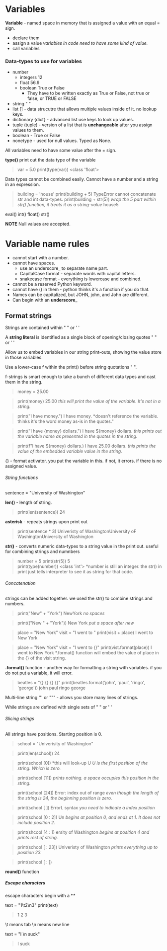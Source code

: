 # Variables

**Variable** - named space in memory that is assigned a value with an equal = sign.

* declare them 
* assign a value   *variables in code need to have some kind of value.* 
* call variables 

### Data-types to use for variables
* number 
    * integers  12
    * float  56.9
    * boolean True or False
        * They have to be written exactly as True or False, not true or false, or TRUE or FALSE
* string " "  
* list [] - data strucutre that allows multiple values inside of it. no lookup keys.
* dictionary {dict} - advanced list use keys to look up values. 
* tuple (tuple) - version of a list that is **unchangeable** after you assign values to them.
* boolean - True or False 
* nonetype - used for null values. Typed as None.

All variables need to have some value after the = sign. 

**type()** print out the data type of the variable

> var = 5.0
> print(type(var))
> <class 'float'>

Data types cannot be combined easily. Cannot have a number and a string in an expression. 

> building = 'house'
> print(building + 5)
> TypeError cannot concatenate str and int data-types.
> print(building + str(5))            *wrap the 5 part within str() function, it treats it as a string-value* 
> house5

eval()
int()
float()
str() 


**NOTE** Null values are accepted.

# Variable name rules

* cannot start with a number.
* cannot have spaces.
    * use an underscore_ to separate name part.
    * CapitalCase format - separate words with capital letters.
    * snakecase format - everything is lowercase and combined. 
* cannot be a reserved Python keyword.
* cannot have () in them - python thinks it's a function if you do that. 
* Names can be capitalized, but JOHN, john, and John are different.
* Can begin with an **underscore_**

## Format strings 

Strings are contained within " " or ' '

A **string literal** is identified as a single block of opening/closing quotes " " or ' '

Allow us to embed variables in our string print-outs, showing the value store in those variables. 

Use a lower-case f within the print() before string quotations " ".

f-strings is smart enough to take a bunch of different data types and cast them in the string. 

> money = 25.00

> print(money)
> 25.00                                         *this will print the value of the variable. It's not in a string.*

> print("I have money.")
> I have money.                                 *doesn't reference the variable. thinks it's the word money as-is in the quotes."

> print("I have {money} dollars.")
> I have ${money} dollars.                     *this prints out the variable name as presented in the quotes in the string.*

> print(f"I have ${money} dollars.)
> I have 25.00 dollars.                        *this prints the value of the embedded variable value in the string.*

{} - format activator. you put the variable in this. if not, it errors. if there is no assigned value.

###### String functions

sentence = "University of Washington"

**len()** - length of string.
> print(len(sentence))
> 24

**asterisk** - repeats strings upon print out
> print(sentence * 3)
> Univeristy of WashingtonUniversity oF WashingtonUniversity of Washington

**str()** - converts numeric data-types to a string value in the print out. useful for combining strings and numnbers
> number = 5
> print(str(5))
> 5                                    
> print(type(number))
> <class 'int'>                      *number is still an integer. the str() in print just tells interpreter to see it as string for that code. 

###### Concatenation

strings can be added together. we used the str() to combine strings and numbers.

> print("New" + "York")
> NewYork                       *no spaces*

> print(("New " + "York"))
> New York                      *put a space after new* 

> place = "New York"
> visit = "I went to "
> print(visit + place)
> I went to New York         

> place = "New York"
> visit = "I went to {}"
> print(vist.format(place))
> I went to New York                          *.format() function will embed the value of place in the {} of the visit string. 

**.format()** function - another way for formatting a string with variables. if you do not put a variable, it will error.

> beatles = "{} {} {} {}"
> print(beatles.format('john', 'paul', 'ringo', 'george'))
> john paul ringo george


Multi-line string ''' or """ - allows you store many lines of strings. 

While strings are defined with single sets of " " or ' '    

###### Slicing strings

All strings have positions. Starting position is 0.

> school = "Univerisity of Washington"

> print(len(school))
> 24

> print(school [0])         *this will look-up 
> U                         *U is the first position of the string. Which is zero.*

> print(school [11])
> *prints nothing. a space occupies this position in the string.* 

> print(school [24])
> Error: index out of range  *even though the length of the string is 24, the beginning position is zero.*

> print(school [ ])
> ErrorL syntax           *you need to indicate a index position*

> print(school [0 : 2])
> Un                       *begins at position 0, and ends at 1. It does not include position 2.* 

> print(shcool [4 : ])
> ersity of Washington     *begins at position 4 and prints rest of string.*

> print(school [ : 23])
> Univeristy of Washington    *prints everything up to position 23.*

> print(school [ : ])

**round()** function 

##### Escape characters

escape characters begin with a **\** 

text = "1\t2\n3"
print(text)

> 1     2
  3            
  
\t means tab
\n means new line 

text = "I \n suck"
> I
  suck
  

  


